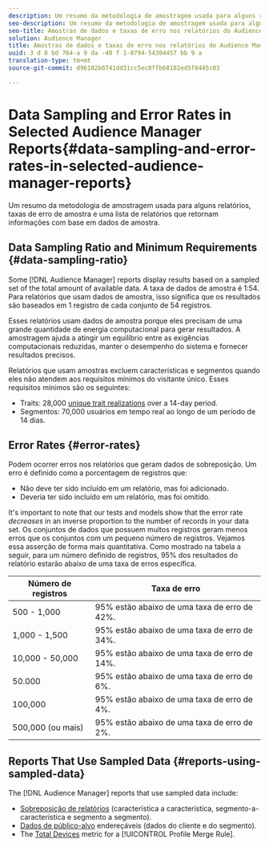 ```yaml
---
description: Um resumo da metodologia de amostragem usada para alguns relatórios, taxas de erro de amostra e uma lista de relatórios que retornam informações com base em dados de amostra.
seo-description: Um resumo da metodologia de amostragem usada para alguns relatórios, taxas de erro de amostra e uma lista de relatórios que retornam informações com base em dados de amostra.
seo-title: Amostras de dados e taxas de erro nos relatórios do Audience Manager selecionados
solution: Audience Manager
title: Amostras de dados e taxas de erro nos relatórios do Audience Manager selecionados
uuid: 3 d 8 bd 764-a 9 da -40 f 1-8794-54304457 bb 9 a
translation-type: tm+mt
source-git-commit: d96182b0741dd31cc5ec0ffb68182ed5f8445c03

---
```



# Data Sampling and Error Rates in Selected Audience Manager Reports{#data-sampling-and-error-rates-in-selected-audience-manager-reports}

Um resumo da metodologia de amostragem usada para alguns relatórios, taxas de erro de amostra e uma lista de relatórios que retornam informações com base em dados de amostra.

## Data Sampling Ratio and Minimum Requirements {#data-sampling-ratio}

Some [!DNL Audience Manager] reports display results based on a sampled set of the total amount of available data. A taxa de dados de amostra é 1:54. Para relatórios que usam dados de amostra, isso significa que os resultados são baseados em 1 registro de cada conjunto de 54 registros.

Esses relatórios usam dados de amostra porque eles precisam de uma grande quantidade de energia computacional para gerar resultados. A amostragem ajuda a atingir um equilíbrio entre as exigências computacionais reduzidas, manter o desempenho do sistema e fornecer resultados precisos.

Relatórios que usam amostras excluem características e segmentos quando eles não atendem aos requisitos mínimos do visitante único. Esses requisitos mínimos são os seguintes:

* Traits: 28,000 [unique trait realizations](/help/using/features/traits/trait-qualification-reference.md#unique-trait-realizations) over a 14-day period.
* Segmentos: 70,000 usuários em tempo real ao longo de um período de 14 dias.

## Error Rates {#error-rates}

Podem ocorrer erros nos relatórios que geram dados de sobreposição. Um erro é definido como a porcentagem de registros que:

* Não deve ter sido incluído em um relatório, mas foi adicionado.
* Deveria ter sido incluído em um relatório, mas foi omitido.

It&#39;s important to note that our tests and models show that the error rate *decreases* in an inverse proportion to the number of records in your data set. Os conjuntos de dados que possuem muitos registros geram menos erros que os conjuntos com um pequeno número de registros. Vejamos essa asserção de forma mais quantitativa. Como mostrado na tabela a seguir, para um número definido de registros, 95% dos resultados do relatório estarão abaixo de uma taxa de erros específica.

| Número de registros | Taxa de erro |
|--- |--- |
| 500 - 1,000 | 95% estão abaixo de uma taxa de erro de 42%. |
| 1,000 - 1,500 | 95% estão abaixo de uma taxa de erro de 34%. |
| 10,000 - 50,000 | 95% estão abaixo de uma taxa de erro de 14%. |
| 50.000 | 95% estão abaixo de uma taxa de erro de 6%. |
| 100,000 | 95% estão abaixo de uma taxa de erro de 4%. |
| 500,000 (ou mais) | 95% estão abaixo de uma taxa de erro de 2%. |

## Reports That Use Sampled Data {#reports-using-sampled-data}

The [!DNL Audience Manager] reports that use sampled data include:

* [Sobreposição de relatórios](../reporting/dynamic-reports/dynamic-reports.md#interactive-and-overlap-reports) (característica a característica, segmento-a-característica e segmento a segmento).
* [Dados de público-alvo](../features/addressable-audiences.md) endereçáveis (dados do cliente e do segmento).
* The [Total Devices](../features/profile-merge-rules/profile-link-metrics.md#merge-rule-metrics) metric for a [!UICONTROL Profile Merge Rule].
